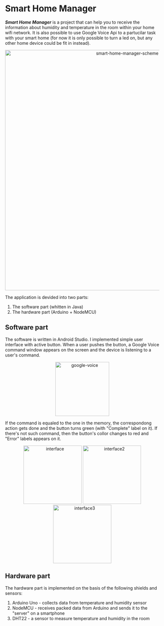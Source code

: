 # Smart Home Manager

***Smart Home Manager*** is a project that can help you to receive the information about humidity and temperature in the room within your home wifi network. It is also possible to use Google Voice Api to a partucilar task with your smart home (for now it is only possible to turn a led on, but any other home device could be fit in instead).


<p align="center">
  <img width="782" alt="smart-home-manager-scheme" src="https://user-images.githubusercontent.com/74429654/130457411-079f53e2-fa7e-435c-a05e-0e51e3055b4d.png">
</p>


The application is devided into two parts:
1. The software part (whitten in Java)
2. The hardware part (Arduino + NodeMCU)

## Software part
The software is written in Android Studio. I implemented simple user interface with active button. When a user pushes the button, a Google Voice command window appears on the screen and the device is listening to a user's command. 


<p align="center">
  <img width="176" alt="google-voice" src="https://user-images.githubusercontent.com/74429654/130460723-1c4a02c8-f25b-47cd-a13e-912d6a9fa6a9.png">
</p>


If the command is equaled to the one in the memory, the correspondong action gets done and the button turns green (with "Complete" label on it). If there's not such command, then the button's collor changes to red and "Error" labels appears on it.

<p align="center">
  <img width="190" alt="interface" src="https://user-images.githubusercontent.com/74429654/130459165-9990ff33-112a-4f40-bac5-99bf62b39b4b.png">
  <img width="190" alt="interface2" src="https://user-images.githubusercontent.com/74429654/130459322-a30703d0-e7c9-48b2-b51b-f8aed613dda3.png">
<img width="190" alt="interface3" src="https://user-images.githubusercontent.com/74429654/130459393-94a9bc5c-af3e-43e6-b894-024306dbb3bf.png">
</p>

## Hardware part

The hardware part is implemented on the basis of the following shields and sensors:
1. Arduino Uno - collects data from temperature and humidity sensor
2. NodeMCU - receives packed data from Arduino and sends it to the "server" on a smartphone
3. DHT22 - a sensor to measure temperature and humidity in the room
